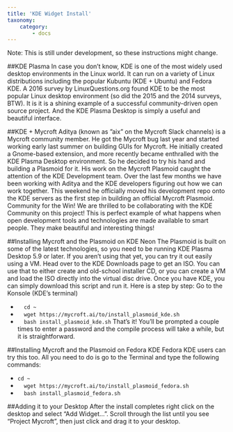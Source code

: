 ```yaml
---
title: 'KDE Widget Install'
taxonomy:
    category:
        - docs
---
```



Note: This is still under development, so these instructions might change. 


##KDE Plasma
In case you don’t know, KDE is one of the most widely used desktop environments in the Linux world.  It can run on a variety of Linux distributions including the popular Kubuntu (KDE + Ubuntu) and Fedora KDE.  A 2016 survey by LinuxQuestions.org found KDE  to be the most popular Linux desktop environment (so did the 2015 and the 2014 surveys, BTW).  It is it is a shining example of a successful community-driven open source project.  And the KDE Plasma Desktop is simply a useful and beautiful interface.

##KDE + Mycroft
Aditya (known as ”aix” on the Mycroft Slack channels) is a Mycroft community member.  He got the Mycroft bug last year and started working early last summer on building GUIs for Mycroft.  He initially created a Gnome-based extension, and more recently became enthralled with the KDE Plasma Desktop environment.  So he decided to try his hand and building a Plasmoid for it.
His work on the Mycroft Plasmoid caught the attention of the KDE Development team.  Over the last few months we have been working with Aditya and the KDE developers figuring out how we can work together.  This weekend he officially moved his development repo onto the KDE servers as the first step in building an official Mycroft Plasmoid.
Community for the Win!
We are thrilled to be collaborating with the KDE Community on this project!  This is perfect example of what happens when open development tools and technologies are made available to smart people.  They make beautiful and interesting things!


##Installing Mycroft and the Plasmoid on KDE Neon
The Plasmoid is built on some of the latest technologies, so you need to be running KDE Plasma Desktop 5.9 or later.  If you aren’t using that yet, you can try it out easily using a VM.  Head over to the KDE Downloads page to get an ISO.  You can use that to either create and old-school installer CD, or you can create a VM and load the ISO directly into the virtual disc drive.
Once you have KDE, you can simply download this script and run it.  Here is a step by step:
Go to the Konsole (KDE’s terminal)
- `  cd ~`
- `   wget https://mycroft.ai/to/install_plasmoid_kde.sh `
- `   bash install_plasmoid_kde.sh `
That’s it!  You’ll be prompted a couple times to enter a password and the compile process will take a while, but it is straightforward.

##Installing Mycroft and the Plasmoid on Fedora KDE
Fedora KDE users can try this too.  All you need to do is go to the Terminal and type the following commands:
- `cd ~ `
- `   wget https://mycroft.ai/to/install_plasmoid_fedora.sh `
- `   bash install_plasmoid_fedora.sh `

##Adding it to your Desktop
After the install completes right click on the desktop and select “Add Widget…”.  Scroll through the list until you see “Project Mycroft”, then just click and drag it to your desktop.